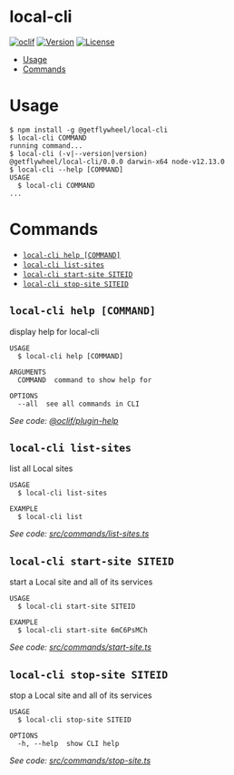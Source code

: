 local-cli
=========



[![oclif](https://img.shields.io/badge/cli-oclif-brightgreen.svg)](https://oclif.io)
[![Version](https://img.shields.io/npm/v/local-cli.svg)](https://npmjs.org/package/@getflywheel/local-cli)
[![License](https://img.shields.io/npm/l/local-cli.svg)](https://github.com/getflywheel/local-cli/blob/master/package.json)

<!-- toc -->
* [Usage](#usage)
* [Commands](#commands)
<!-- tocstop -->
# Usage
<!-- usage -->
```sh-session
$ npm install -g @getflywheel/local-cli
$ local-cli COMMAND
running command...
$ local-cli (-v|--version|version)
@getflywheel/local-cli/0.0.0 darwin-x64 node-v12.13.0
$ local-cli --help [COMMAND]
USAGE
  $ local-cli COMMAND
...
```
<!-- usagestop -->
# Commands
<!-- commands -->
* [`local-cli help [COMMAND]`](#local-cli-help-command)
* [`local-cli list-sites`](#local-cli-list-sites)
* [`local-cli start-site SITEID`](#local-cli-start-site-siteid)
* [`local-cli stop-site SITEID`](#local-cli-stop-site-siteid)

## `local-cli help [COMMAND]`

display help for local-cli

```
USAGE
  $ local-cli help [COMMAND]

ARGUMENTS
  COMMAND  command to show help for

OPTIONS
  --all  see all commands in CLI
```

_See code: [@oclif/plugin-help](https://github.com/oclif/plugin-help/blob/v3.2.0/src/commands/help.ts)_

## `local-cli list-sites`

list all Local sites

```
USAGE
  $ local-cli list-sites

EXAMPLE
  $ local-cli list
```

_See code: [src/commands/list-sites.ts](https://github.com/getflywheel/local-cli/blob/v0.0.0/src/commands/list-sites.ts)_

## `local-cli start-site SITEID`

start a Local site and all of its services

```
USAGE
  $ local-cli start-site SITEID

EXAMPLE
  $ local-cli start-site 6mC6PsMCh
```

_See code: [src/commands/start-site.ts](https://github.com/getflywheel/local-cli/blob/v0.0.0/src/commands/start-site.ts)_

## `local-cli stop-site SITEID`

stop a Local site and all of its services

```
USAGE
  $ local-cli stop-site SITEID

OPTIONS
  -h, --help  show CLI help
```

_See code: [src/commands/stop-site.ts](https://github.com/getflywheel/local-cli/blob/v0.0.0/src/commands/stop-site.ts)_
<!-- commandsstop -->
